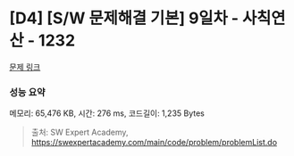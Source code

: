 # [D4] [S/W 문제해결 기본] 9일차 - 사칙연산 - 1232 

[문제 링크](https://swexpertacademy.com/main/code/problem/problemDetail.do?contestProbId=AV141J8KAIcCFAYD) 

### 성능 요약

메모리: 65,476 KB, 시간: 276 ms, 코드길이: 1,235 Bytes



> 출처: SW Expert Academy, https://swexpertacademy.com/main/code/problem/problemList.do